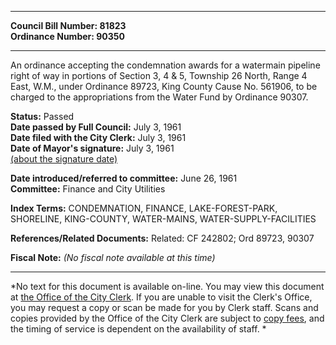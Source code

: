 * * * * *  
  
**Council Bill Number: [](#h0)[](#h2)81823**   
**Ordinance Number: 90350**  
  
* * * * *  
  
An ordinance accepting the condemnation awards for a watermain pipeline right of way in portions of Section 3, 4 & 5, Township 26 North, Range 4 East, W.M., under Ordinance 89723, King County Cause No. 561906, to be charged to the appropriations from the Water Fund by Ordinance 90307.  
  
**Status:** Passed   
**Date passed by Full Council:** July 3, 1961   
**Date filed with the City Clerk:** July 3, 1961   
**Date of Mayor's signature:** July 3, 1961   
[(about the signature date)](/~public/approvaldate.htm)   
  
  
**Date introduced/referred to committee:** June 26, 1961   
**Committee:** Finance and City Utilities   
  
**Index Terms:** CONDEMNATION, FINANCE, LAKE-FOREST-PARK, SHORELINE, KING-COUNTY, WATER-MAINS, WATER-SUPPLY-FACILITIES  
  
**References/Related Documents:** Related: CF 242802; Ord 89723, 90307  
  
**Fiscal Note:** *(No fiscal note available at this time)*  
  
* * * * *  
  
*No text for this document is available on-line. You may view this document at [the Office of the City Clerk](http://www.seattle.gov/leg/clerk/contactUs.htm). If you are unable to visit the Clerk's Office, you may request a copy or scan be made for you by Clerk staff. Scans and copies provided by the Office of the City Clerk are subject to [copy fees](http://clerk.seattle.gov/~public/clerkfees.htm), and the timing of service is dependent on the availability of staff. *  
  
  
